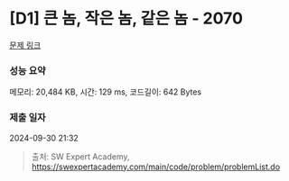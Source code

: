 # [D1] 큰 놈, 작은 놈, 같은 놈 - 2070 

[문제 링크](https://swexpertacademy.com/main/code/problem/problemDetail.do?contestProbId=AV5QQ6qqA40DFAUq) 

### 성능 요약

메모리: 20,484 KB, 시간: 129 ms, 코드길이: 642 Bytes

### 제출 일자

2024-09-30 21:32



> 출처: SW Expert Academy, https://swexpertacademy.com/main/code/problem/problemList.do
